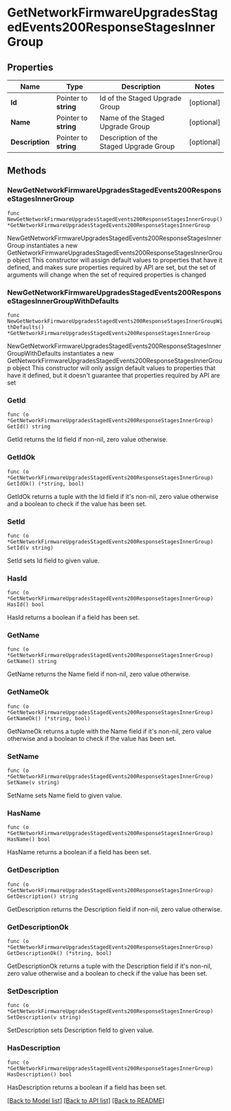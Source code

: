 # GetNetworkFirmwareUpgradesStagedEvents200ResponseStagesInnerGroup

## Properties

Name | Type | Description | Notes
------------ | ------------- | ------------- | -------------
**Id** | Pointer to **string** | Id of the Staged Upgrade Group | [optional] 
**Name** | Pointer to **string** | Name of the Staged Upgrade Group | [optional] 
**Description** | Pointer to **string** | Description of the Staged Upgrade Group | [optional] 

## Methods

### NewGetNetworkFirmwareUpgradesStagedEvents200ResponseStagesInnerGroup

`func NewGetNetworkFirmwareUpgradesStagedEvents200ResponseStagesInnerGroup() *GetNetworkFirmwareUpgradesStagedEvents200ResponseStagesInnerGroup`

NewGetNetworkFirmwareUpgradesStagedEvents200ResponseStagesInnerGroup instantiates a new GetNetworkFirmwareUpgradesStagedEvents200ResponseStagesInnerGroup object
This constructor will assign default values to properties that have it defined,
and makes sure properties required by API are set, but the set of arguments
will change when the set of required properties is changed

### NewGetNetworkFirmwareUpgradesStagedEvents200ResponseStagesInnerGroupWithDefaults

`func NewGetNetworkFirmwareUpgradesStagedEvents200ResponseStagesInnerGroupWithDefaults() *GetNetworkFirmwareUpgradesStagedEvents200ResponseStagesInnerGroup`

NewGetNetworkFirmwareUpgradesStagedEvents200ResponseStagesInnerGroupWithDefaults instantiates a new GetNetworkFirmwareUpgradesStagedEvents200ResponseStagesInnerGroup object
This constructor will only assign default values to properties that have it defined,
but it doesn't guarantee that properties required by API are set

### GetId

`func (o *GetNetworkFirmwareUpgradesStagedEvents200ResponseStagesInnerGroup) GetId() string`

GetId returns the Id field if non-nil, zero value otherwise.

### GetIdOk

`func (o *GetNetworkFirmwareUpgradesStagedEvents200ResponseStagesInnerGroup) GetIdOk() (*string, bool)`

GetIdOk returns a tuple with the Id field if it's non-nil, zero value otherwise
and a boolean to check if the value has been set.

### SetId

`func (o *GetNetworkFirmwareUpgradesStagedEvents200ResponseStagesInnerGroup) SetId(v string)`

SetId sets Id field to given value.

### HasId

`func (o *GetNetworkFirmwareUpgradesStagedEvents200ResponseStagesInnerGroup) HasId() bool`

HasId returns a boolean if a field has been set.

### GetName

`func (o *GetNetworkFirmwareUpgradesStagedEvents200ResponseStagesInnerGroup) GetName() string`

GetName returns the Name field if non-nil, zero value otherwise.

### GetNameOk

`func (o *GetNetworkFirmwareUpgradesStagedEvents200ResponseStagesInnerGroup) GetNameOk() (*string, bool)`

GetNameOk returns a tuple with the Name field if it's non-nil, zero value otherwise
and a boolean to check if the value has been set.

### SetName

`func (o *GetNetworkFirmwareUpgradesStagedEvents200ResponseStagesInnerGroup) SetName(v string)`

SetName sets Name field to given value.

### HasName

`func (o *GetNetworkFirmwareUpgradesStagedEvents200ResponseStagesInnerGroup) HasName() bool`

HasName returns a boolean if a field has been set.

### GetDescription

`func (o *GetNetworkFirmwareUpgradesStagedEvents200ResponseStagesInnerGroup) GetDescription() string`

GetDescription returns the Description field if non-nil, zero value otherwise.

### GetDescriptionOk

`func (o *GetNetworkFirmwareUpgradesStagedEvents200ResponseStagesInnerGroup) GetDescriptionOk() (*string, bool)`

GetDescriptionOk returns a tuple with the Description field if it's non-nil, zero value otherwise
and a boolean to check if the value has been set.

### SetDescription

`func (o *GetNetworkFirmwareUpgradesStagedEvents200ResponseStagesInnerGroup) SetDescription(v string)`

SetDescription sets Description field to given value.

### HasDescription

`func (o *GetNetworkFirmwareUpgradesStagedEvents200ResponseStagesInnerGroup) HasDescription() bool`

HasDescription returns a boolean if a field has been set.


[[Back to Model list]](../README.md#documentation-for-models) [[Back to API list]](../README.md#documentation-for-api-endpoints) [[Back to README]](../README.md)


